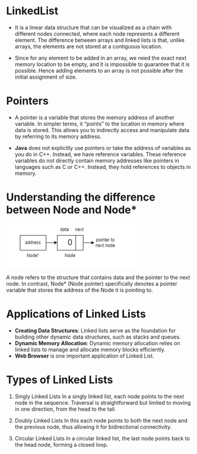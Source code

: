 # LinkedList 
- It is a linear data structure that can be visualized as a chain with different nodes connected, where each node represents a different element. The difference between arrays and linked lists is that, unlike arrays, the elements are not stored at a contiguous location.

- Since for any element to be added in an array, we need the exact next memory location to be empty, and it is impossible to guarantee that it is possible. Hence adding elements to an array is not possible after the initial assignment of size.

# Pointers 
- A pointer is a variable that stores the memory address of another variable. In simpler terms, it “points” to the location in memory where data is stored. This allows you to indirectly access and manipulate data by referring to its memory address.

- **Java** does not explicitly use pointers or take the address of variables as you do in C++. Instead, we have reference variables. These reference variables do not directly contain memory addresses like pointers in languages such as C or C++. Instead, they hold references to objects in memory.

# Understanding the difference between Node and Node*
![Node Pointer](node_pointer.png)

A node refers to the structure that contains data and the pointer to the next node. In contrast, Node* (Node pointer) specifically denotes a pointer variable that stores the address of the Node it is pointing to.

# Applications of Linked Lists
- **Creating Data Structures**: Linked lists serve as the foundation for building other dynamic data structures, such as stacks and queues.
- **Dynamic Memory Allocation**: Dynamic memory allocation relies on linked lists to manage and allocate memory blocks efficiently.
- **Web Browser** is one important application of Linked List.

# Types of Linked Lists

1. Singly Linked Lists
In a singly linked list, each node points to the next node in the sequence. Traversal is straightforward but limited to moving in one direction, from the head to the tail.

2. Doubly Linked Lists
In this each node points to both the next node and the previous node, thus allowing it for bidirectional connectivity.

3. Circular Linked Lists
In a circular linked list, the last node points back to the head node, forming a closed loop.